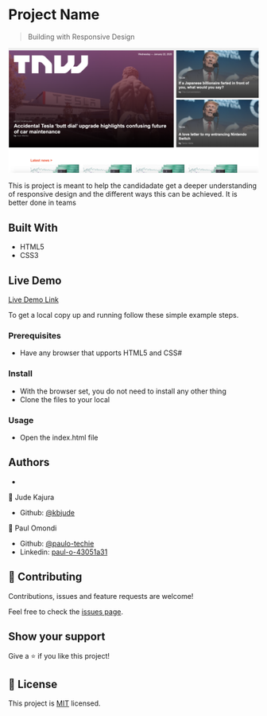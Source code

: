 # Project Name

> Building with Responsive Design

![screenshot](./sitescreenshot.png)

This is project is meant to help the candidadate get a deeper understanding of responsive design and the different ways this can be achieved. It is better done in teams

## Built With

- HTML5
- CSS3

## Live Demo

[Live Demo Link](https://livedemo.com)

To get a local copy up and running follow these simple example steps.

### Prerequisites
  - Have any browser that upports HTML5 and CSS#
### Install
  - With the browser set, you do not need to install any other thing
  - Clone the files to your local
### Usage
  - Open the index.html file
## Authors
  - 
👤 Jude Kajura

- Github: [@kbjude](https://github.com/kbjude)


👤 Paul Omondi

- Github: [@paulo-techie](https://github.com/paulo-techie)
- Linkedin: [paul-o-43051a31](https://www.linkedin.com/in/paul-o-43051a31)

## 🤝 Contributing

Contributions, issues and feature requests are welcome!

Feel free to check the [issues page](https://github.com/paulo-techie/The-Next-Web/issues).

## Show your support

Give a ⭐️ if you like this project!

## 📝 License

This project is [MIT](lic.url) licensed.
